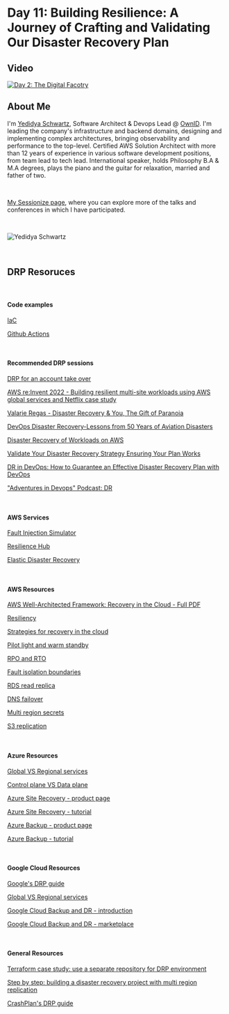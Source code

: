 Day 11: Building Resilience: A Journey of Crafting and Validating Our Disaster Recovery Plan
=========================

## Video
[![Day 2: The Digital Facotry ](https://i.ytimg.com/vi/cWUUJYKvbAk/hqdefault.jpg)](https://youtu.be/cWUUJYKvbAk)


## About Me
I'm [Yedidya Schwartz](https://www.linkedin.com/in/yedidyas/), Software Architect & Devops Lead @ [OwnID](https://ownid.com).
I'm leading the company's infrastructure and backend domains, designing and implementing complex architectures, bringing observability and performance to the top-level.
Certified AWS Solution Architect with more than 12 years of experience in various software development positions, from team lead to tech lead.
International speaker, holds Philosophy B.A & M.A degrees, plays the piano and the guitar for relaxation, married and father of two.

<br/>

[My Sessionize page](https://sessionize.com/yedidya), where you can explore more of the talks and conferences in which I have participated.

<br/>

![Yedidya Schwartz](https://sessionize.com/image/d34a-400o400o2-S7YpvQxzS99s1gzvUSNTxH.png)


<br/>


## DRP Resoruces

<br/>

#### Code examples

[IaC](https://github.com/yedidyas/DRP/tree/main/IaC)

[Github Actions](https://github.com/yedidyas/DRP/tree/main/GithubActions)

<br/>

#### Recommended DRP sessions 

[DRP for an account take over](https://www.youtube.com/watch?v=IOZyIEpdVGs)

[AWS re:Invent 2022 - Building resilient multi-site workloads using AWS global services and Netflix case study](https://www.youtube.com/watch?v=62ZQHTruBnk)

[Valarie Regas - Disaster Recovery & You, The Gift of Paranoia](https://www.youtube.com/watch?v=6uor5VYaBvQ)

[DevOps Disaster Recovery-Lessons from 50 Years of Aviation Disasters](https://www.youtube.com/watch?v=q0ZZXRkAdp4)

[Disaster Recovery of Workloads on AWS](https://www.youtube.com/watch?v=cJZw5mrxryA)

[Validate Your Disaster Recovery Strategy Ensuring Your Plan Works](https://www.youtube.com/watch?v=Du9GyTp-NL4)

[DR in DevOps: How to Guarantee an Effective Disaster Recovery Plan with DevOps](https://www.bunnyshell.com/blog/disaster-recovery-devops/)

["Adventures in Devops" Podcast: DR](https://open.spotify.com/episode/3haGR250LTlmVgoZ8GGGjS?si=F1-HLTRTQ4WOoieyVTPdSQ)

<br/>

#### AWS Services

[Fault Injection Simulator](https://aws.amazon.com/fis/)

[Resilience Hub](https://aws.amazon.com/resilience-hub/)

[Elastic Disaster Recovery](https://aws.amazon.com/disaster-recovery/)

<br/>

#### AWS Resources

[AWS Well-Architected Framework: Recovery in the Cloud - Full PDF](https://docs.aws.amazon.com/pdfs/whitepapers/latest/disaster-recovery-workloads-on-aws/disaster-recovery-workloads-on-aws.pdf)

[Resiliency](https://wa.aws.amazon.com/wellarchitected/2020-07-02T19-33-23/wat.concept.resiliency.en.html)

[Strategies for recovery in the cloud](https://aws.amazon.com/blogs/architecture/disaster-recovery-dr-architecture-on-aws-part-i-strategies-for-recovery-in-the-cloud/)

[Pilot light and warm standby](https://aws.amazon.com/blogs/architecture/disaster-recovery-dr-architecture-on-aws-part-iii-pilot-light-and-warm-standby/)

[RPO and RTO](https://aws.amazon.com/blogs/mt/establishing-rpo-and-rto-targets-for-cloud-applications/)

[Fault isolation boundaries](https://docs.aws.amazon.com/whitepapers/latest/aws-fault-isolation-boundaries/control-planes-and-data-planes.html)

[RDS read replica](https://docs.aws.amazon.com/AmazonRDS/latest/UserGuide/USER_ReadRepl.html#USER_ReadRepl.XRgn)

[DNS failover](https://docs.aws.amazon.com/Route53/latest/DeveloperGuide/dns-failover.html)

[Multi region secrets](https://docs.aws.amazon.com/secretsmanager/latest/userguide/create-manage-multi-region-secrets.html)

[S3 replication](https://docs.aws.amazon.com/AmazonS3/latest/userguide/replication.html#crr-scenario)

<br/>

#### Azure Resources

[Global VS Regional services](https://learn.microsoft.com/en-us/azure/reliability/availability-service-by-category)

[Control plane VS Data plane](https://learn.microsoft.com/en-us/azure/azure-resource-manager/management/control-plane-and-data-plane)

[Azure Site Recovery - product page](https://azure.microsoft.com/en-us/products/site-recovery)

[Azure Site Recovery - tutorial](https://learn.microsoft.com/en-us/azure/site-recovery/)

[Azure Backup - product page](https://azure.microsoft.com/en-us/products/backup)

[Azure Backup - tutorial](https://learn.microsoft.com/en-us/azure/backup/backup-overview)

<br/>

#### Google Cloud Resources

[Google's DRP guide](https://cloud.google.com/architecture/dr-scenarios-planning-guide) 

[Global VS Regional services](https://cloud.google.com/compute/docs/regions-zones/global-regional-zonal-resources)

[Google Cloud Backup and DR - introduction](https://cloud.google.com/blog/products/storage-data-transfer/introducing-google-cloud-backup-and-dr)

[Google Cloud Backup and DR - marketplace](https://console.cloud.google.com/marketplace/product/google/backupdr.googleapis.com?pli=1)


<br/>

#### General Resources

[Terraform case study: use a separate repository for DRP environment](https://xebia.com/blog/aws-disaster-recovery-strategies-poc-with-terraform/)

[Step by step: building a disaster recovery project with multi region replication](https://medium.com/@jerome.decoster/disaster-recovery-with-multi-region-architecture-331fec6456f)

[CrashPlan's DRP guide](https://www.crashplan.com/resources/guide/data-disaster-recovery-plan-using-3-2-1-backup-strategy/)
